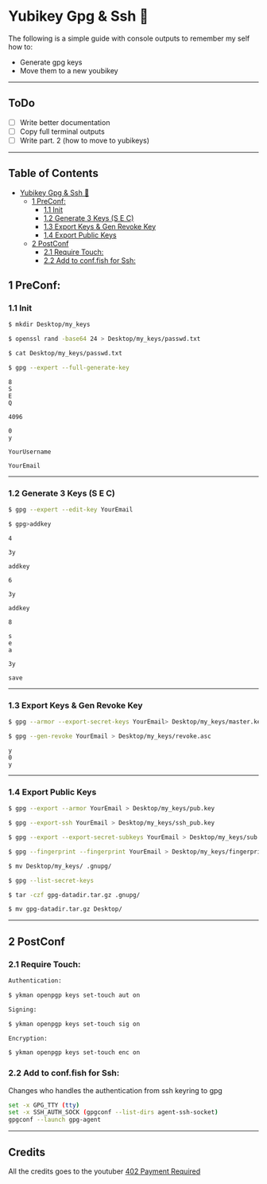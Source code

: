 # Yubikey Gpg & Ssh 🔑

The following is a simple guide with console outputs to remember my self how to:
- Generate gpg keys
- Move them to a new youbikey 
---

## ToDo

- [ ] Write better documentation
- [ ] Copy full terminal outputs
- [ ] Write part. 2 (how to move to yubikeys)

---

## Table of Contents

* [Yubikey Gpg &amp; Ssh <g-emoji class="g-emoji" alias="key" fallback-src="https://github.githubassets.com/images/icons/emoji/unicode/1f511.png">🔑</g-emoji>](#yubikey-gpg--ssh-)
   * [1 PreConf:](#1-preconf)
      * [1.1 Init](#11-init)
      * [1.2 Generate 3 Keys (S E C)](#12-generate-3-keys-s-e-c)
      * [1.3 Export Keys &amp; Gen Revoke Key](#13-export-keys--gen-revoke-key)
      * [1.4 Export Public Keys](#14-export-public-keys)
   * [2 PostConf](#2-postconf)
      * [2.1 Require Touch:](#21-require-touch)
      * [2.2 Add to conf.fish for Ssh:](#22-add-to-conffish-for-ssh)

## 1 PreConf:

### 1.1 Init

```bash
$ mkdir Desktop/my_keys

$ openssl rand -base64 24 > Desktop/my_keys/passwd.txt

$ cat Desktop/my_keys/passwd.txt

$ gpg --expert --full-generate-key
```

```input
8
S
E
Q

4096

0
y

YourUsername

YourEmail
```

---

### 1.2 Generate 3 Keys (S E C)

```bash
$ gpg --expert --edit-key YourEmail

$ gpg>addkey
```

```input
4

3y

addkey

6

3y

addkey 

8

s
e
a

3y

save
```

---

### 1.3 Export Keys & Gen Revoke Key

```bash
$ gpg --armor --export-secret-keys YourEmail> Desktop/my_keys/master.key

$ gpg --gen-revoke YourEmail > Desktop/my_keys/revoke.asc
```

```input
y
0
y
```

---

### 1.4 Export Public Keys

```bash
$ gpg --export --armor YourEmail > Desktop/my_keys/pub.key

$ gpg --export-ssh YourEmail > Desktop/my_keys/ssh_pub.key

$ gpg --export --export-secret-subkeys YourEmail > Desktop/my_keys/sub.key

$ gpg --fingerprint --fingerprint YourEmail > Desktop/my_keys/fingerprint.txt
```

```bash
$ mv Desktop/my_keys/ .gnupg/

$ gpg --list-secret-keys

$ tar -czf gpg-datadir.tar.gz .gnupg/

$ mv gpg-datadir.tar.gz Desktop/
```

---

## 2 PostConf

### 2.1 Require Touch:

```bash
Authentication:

$ ykman openpgp keys set-touch aut on

Signing:

$ ykman openpgp keys set-touch sig on

Encryption:

$ ykman openpgp keys set-touch enc on
```

### 2.2 Add to conf.fish for Ssh:

Changes who handles the authentication from ssh keyring to gpg

``` bash
set -x GPG_TTY (tty)
set -x SSH_AUTH_SOCK (gpgconf --list-dirs agent-ssh-socket)
gpgconf --launch gpg-agent
```

















---
## Credits
All the credits goes to the youtuber [402 Payment Required](https://www.youtube.com/channel/UC_62FowZPxGB6ysv4mcj20A)

